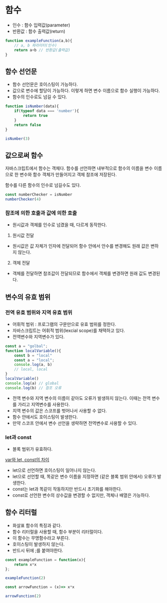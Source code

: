 # 함수

- 인수 : 함수 입력값(parameter)
- 반환값 : 함수 출력값(return) 

```javascript
function exampleFunction(a,b){
    // a, b 파라미터(인수)
    return a+b // 반환값(출력값)
}
```

## 함수 선언문

- 함수 선언문은 호이스팅이 가능하다.
- 값으로 변수에 할당이 가능하다. 이렇게 하면 변수 이름으로 함수 실행이 가능하다.
- 함수의 인수로도 넘길 수 있다.

```javascript
function isNumber(data){
    if(typeof data === 'number'){
        return true
    }
    return false
}

isNumber(3)
```

## 값으로써 함수

자바스크립트에서 함수는 객체다. 함수를 선언하면 내부적으로 함수의 이름을 변수 이름으로 한 변수와 함수 객체가 만들어지고 객체 참조에 저장된다.

함수를 다른 함수의 인수로 넘길수도 있다.

```javascript
const numberChecker = isNumber
numberChecker(4)
```

### 참조에 의한 호출과 값에 의한 호출

- 원시값과 객체를 인수로 넘겼을 때, 다르게 동작한다.

1. 원시값 전달

- 원시값은 값 자체가 인자에 전달되어 함수 안에서 안수를 변경해도 원래 값은 변하지 않는다.

2. 객체 전달

- 객체를 전달하면 참조값이 전달되므로 함수에서 객체를 변경하면 원래 값도 변경된다.


## 변수의 유효 범위

### 전역 유효 범위와 지역 유효 범위

- 어휘적 범위 : 프로그램의 구문만으로 유효 범위를 정한다.
- 자바스크립트는 어휘적 범위(lexcial scope)를 채택하고 있다.
- 전역변수와 지역변수가 있다.

```javascript
const a = "golbal";
function localVariable(){
    const b = "local"
    const a = "local";
    console.log(a, b)
    // local, local
}
localVariable()
console.log(a) // global
console.log(b) // 참조 오류
```

- 전역 변수와 지역 변수의 이름이 같아도 오류가 발생하지 않는다. 이때는 전역 변수를 가리고 지역변수를 사용한다.
- 지역 변수의 값은 스코프를 벗어나서 사용할 수 없다.
- 함수 안에서도 호이스팅이 발생한다.
- 만약 스코프 안에서 변수 선언을 생략하면 전역변수로 사용할 수 있다.

### let과 const

- 블록 범위가 유효하다.

[var와 let, const의 차이](./let_const.js)

- let으로 선언하면 호이스팅이 일어나지 않는다.
- let으로 선언할 때, 똑같은 변수 이름을 지정하면 (같은 블록 범위 안에서) 오류가 발생한다.
- const는 let과 똑같이 작동하지만 반드시 초기화를 해야한다.
- const로 선언한 변수의 상수값을 변경할 수 없지만, 객체나 배열은 가능하다.

## 함수 리터럴

- 화살표 함수의 특징과 같다.
- 함수 리터럴을 사용할 때, 함수 부분이 리터럴이다. 
- 이 함수는 무명함수라고 부른다.
- 호이스팅이 발생하지 않는다.
- 반드시 뒤에 ;를 붙여야한다.

```javascript
const exampleFunction = function(x){
    return x*x
};

exampleFunction(2)

const arrowFunction = (x)=> x*x

arrowFunction(2)
```

